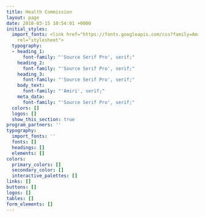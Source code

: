 ```yaml
---
title: Health Commission
layout: page
date: 2018-03-15 10:54:01 +0000
initial_styles:
  import_fonts: <link href="https://fonts.googleapis.com/css?family=Amiri|Archivo+Narrow|Cormorant+Garamond|Libre+Baskerville|Libre+Franklin|Nunito|Poppins|Source+Serif+Pro"
    rel="stylesheet">
  typography:
  - heading_1:
      font-family: "'Source Serif Pro', serif;"
    heading_2:
      font-family: "'Source Serif Pro', serif;"
    heading_3:
      font-family: "'Source Serif Pro', serif;"
    body_text:
      font-family: "'Amiri', serif;"
    meta_data:
      font-family: "'Source Serif Pro', serif;"
  colors: []
  logos: []
  show_this_section: true
program_partners: ''
typography:
  import_fonts: ''
  fonts: []
  headings: []
  elements: []
colors:
  primary_colors: []
  secondary_color: []
  interactive_palettes: []
links: []
buttons: []
logos: []
tables: []
form_elements: []
---
```

